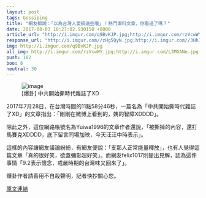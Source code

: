 ```yaml
---
layout: post
tags: Gossiping
title: "網友都說：「以為台灣人愛搞這些哦」！熱門爆料文章，你看過了嗎？"
date: 2017-08-03 10:27:02.930150 +0800
article_url: "http://i.imgur.com/q9BvKJP.jpg;http://i.imgur.com/rzVcwWY.jpg;http://i.imgur.com/L3MGANe.jpg;http://i.imgur.com/6V3fqHT.jpg;http://i.imgur.com/5jPIJRv.jpg;http://i.imgur.com/HjWfDLm.jpg;http://i.imgur.com/HalotSr.jpg;http://i.imgur.com/or55oET.jpg;http://i.imgur.com/a6kE1Lp.jpg"
response_url: "http://i.imgur.com//zHg5QyN.jpg;http://i.imgur.com//3HhIxbw.jpg;http://i.imgur.com//Ljw1Ua1.jpg"
img: http://i.imgur.com/q9BvKJP.jpg
all_img: http://i.imgur.com/rzVcwWY.jpg;http://i.imgur.com/L3MGANe.jpg;http://i.imgur.com/6V3fqHT.jpg;http://i.imgur.com/5jPIJRv.jpg;http://i.imgur.com/HjWfDLm.jpg;http://i.imgur.com/HalotSr.jpg;http://i.imgur.com/or55oET.jpg;http://i.imgur.com/a6kE1Lp.jpg;http://i.imgur.com//zHg5QyN.jpg;http://i.imgur.com//3HhIxbw.jpg;http://i.imgur.com//Ljw1Ua1.jpg
push: 182
boo: 8
neutral: 30
---
```


<figure>
<img src="http://i.imgur.com/q9BvKJP.jpg" alt="image">
<figcaption>
[爆卦] 中共開始撕時代雜誌了XD
</figcaption>
</figure>



2017年7月28日，在台灣時間的11點58分46秒，一篇名為「中共開始撕時代雜誌了XD」的文章指出：「剛剛在微博上看到的，媽的智障XDDDD」。

除此之外，這位網路帳號名為Yuiwa1996的文章作者還說，「被撕掉的內容，還打馬賽克XDDDD，底下留言同場加映，今天汪汪中時表示」。

這樣的內容讓網友議論紛紛，有網友便說：「支那人正常能量釋放」，也有人覺得這篇文章「真的很好笑，欲蓋彌彰超好笑」。而網友felix1017則提出見解，認為這件事情「9.2表示懷念，戒嚴時期的台灣味又回來了」。

爆卦作者請善用不自殺聲明，記者快抄關心您。

<a href = "https://www.ptt.cc/bbs/Gossiping/M.1501214329.A.004.html">原文連結</a>

